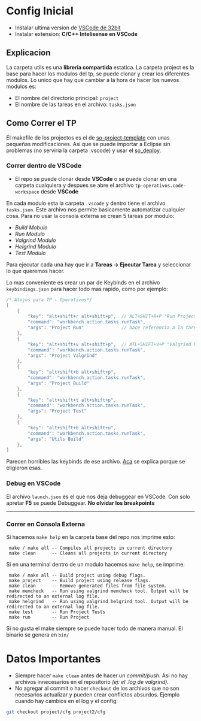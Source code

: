 # Config Inicial

- Instalar ultima version de [VSCode de 32bit](https://code.visualstudio.com/updates/v1_35) 
- Instalar extension: **C/C++ Intelisense en VSCode**

## Explicacion

La carpeta utils es una **libreria compartida** estatica. La carpeta project es la base para hacer los modulos del tp, se puede clonar y crear los diferentes modulos. Lo unico que hay que cambiar a la hora de hacer los nuevos modulos es:

- El nombre del directorio principal: ``project``
- El nombre de las tareas en el archivo: ``tasks.json`` 

## Como Correr el TP

El makefile de los projectos es el de [so-project-template](https://github.com/RaniAgus/so-project-template) con unas pequeñas modificaciones. Asi que se puede importar a Eclipse sin problemas (no serviria la carpeta .vscode) y usar el [so_deploy](https://github.com/sisoputnfrba/so-deploy).

### Correr dentro de  VSCode

- El repo se puede clonar desde **VSCode** o se puede clonar en una carpeta cualquiera y despues se abre el archivo ``tp-operativos.code-workspace`` desde **VSCode**

En cada modulo esta la carpeta ``.vscode`` y dentro tiene el archivo ``tasks.json``. Este archivo nos permite basicamente automatizar cualquier cosa. Para no usar la consola externa se crean 5 tareas por modulo:

- *Build Mobulo*
- *Run Modulo*
- *Valgrind Modulo*
- *Helgrind Modulo*
- *Test Modulo*

Para ejecutar cada una hay que ir a **Tareas -> Ejecutar Tarea** y seleccionar lo que queremos hacer.

Lo mas conveniente es crear un par de Keybinds en el archivo ``keybindings.json`` para hacer todo mas rapido, como por ejemplo: 

```c
/* Atajos para TP - Operativos*/
[
    {
        "key": "alt+shift+r alt+shift+p",  // ALT+SHIT+R+P "Run Project"
        "command": "workbench.action.tasks.runTask",
        "args": "Project Run"              // hace referencia a la tarea a ejecutar
    },
    {
        "key": "alt+shift+v alt+shift+p",  // ATL+SHIFT+V+P "Valgrind Project"
        "command": "workbench.action.tasks.runTask",
        "args": "Project Valgrind"
    },   
    {
        "key": "alt+shift+b alt+shift+p",
        "command": "workbench.action.tasks.runTask",
        "args": "Project Build"
    }, 
    {
        "key": "alt+shift+t alt+shift+p",
        "command": "workbench.action.tasks.runTask",
        "args": "Project Test"
    },
    {
        "key": "alt+shift+b alt+shift+u",
        "command": "workbench.action.tasks.runTask",
        "args": "Utils Build"
    },     
]
```

Parecen horribles las keybinds de ese archivo. [Aca](https://github.com/JuanMercurio/so-config-vscode/wiki/Keybinds-de-VSCode) se explica porque se eligieron esas.

### Debug en VSCode

El archivo ``launch.json`` es el que nos deja debuggear en VSCode. Con solo apretar **F5** se puede Debuggear. **No olvidar los breakpoints**

___

### Correr en Consola Externa

Si hacemos ``make help`` en la carpeta base del repo nos imprime esto:

``` 
 make / make all -- Compiles all projects in current directory
 make clean      -- Cleans all projects in current directory
```

Si en una terminal dentro de un modulo hacemos ``make help``, se imprime:

```
 make / make all -- Build project using debug flags.
 make project    -- Build project using release flags.
 make clean      -- Remove generated files from file system.
 make memcheck   -- Run using valgrind memcheck tool. Output will be redirected to an external log file.
 make helgrind   -- Run using valgrind helgrind tool. Output will be redirected to an external log file.
 make test       -- Run Project Tests
 make run        -- Run Project
```
Si no gusta el make siempre se puede hacer todo de manera manual. El binario se genera en ``bin/``



# Datos Importantes

- Siempre hacer ``make clean`` antes de hacer un *commit/push*. Asi no hay archivos innecesarios en el repositorio *(ej: el .log de valgrind)*. 
- No agregar al commit o hacer ``checkout`` de los archivos que no son necesarios actualizar y pueden crear conflictos absurdos. Ejemplo cuando hay cambios en el log y el config:
```bash
git checkout project/cfg project2/cfg 
```
